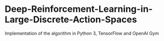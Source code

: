 # Deep-Reinforcement-Learning-in-Large-Discrete-Action-Spaces
Implementation of the algorithm in Python 3, TensorFlow and OpenAI Gym
